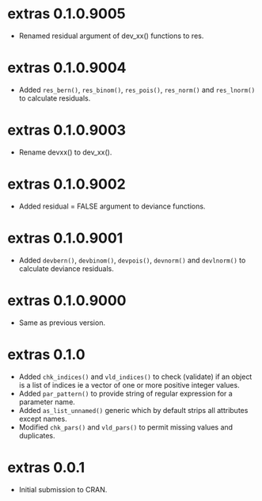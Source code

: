 # extras 0.1.0.9005

- Renamed residual argument of dev_xx() functions to res.


# extras 0.1.0.9004

- Added `res_bern()`, `res_binom()`, `res_pois()`, `res_norm()` and `res_lnorm()` to calculate residuals.


# extras 0.1.0.9003

- Rename devxx() to dev_xx().


# extras 0.1.0.9002

- Added residual = FALSE argument to deviance functions.


# extras 0.1.0.9001

- Added `devbern()`, `devbinom()`, `devpois()`, `devnorm()` and `devlnorm()` to calculate deviance residuals.

# extras 0.1.0.9000

- Same as previous version.


# extras 0.1.0

- Added `chk_indices()` and `vld_indices()` to check (validate) if an object is a list of indices ie a vector of one or more positive integer values.
- Added `par_pattern()` to provide string of regular expression for a parameter name.
- Added `as_list_unnamed()` generic which by default strips all attributes except names.
- Modified `chk_pars()` and `vld_pars()` to permit missing values and duplicates.

# extras 0.0.1

- Initial submission to CRAN.
